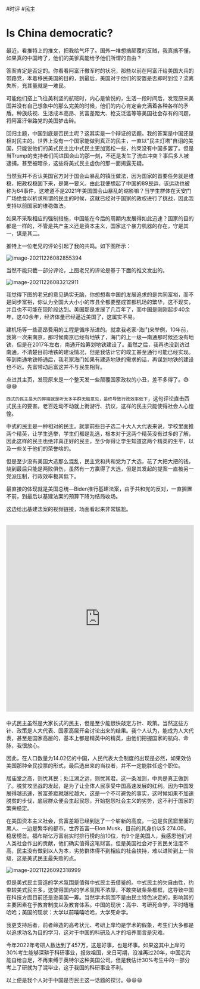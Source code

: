 #时评 #民主
# Is China democratic?

最近，看推特上的推文，把我给气坏了。国外一堆想搞颠覆的反贼，我真搞不懂，如果真的中国垮了，他们的美爹真能给予他们所谓的自由？

答案肯定是否定的。你看看阿富汗撤军时的状况，那些以前在阿富汗给美国大兵的带路党，本着移民美国的目的，到最后，美国对于他们的安置是否即时到位？流离失所，充其量就是一难民。

<!--more-->

可能他们搭上飞往美利坚的航班时，内心是愉悦的，生活一段时间后，发现原来美国并没有自己想象中的那么完美的时候，他们的内心肯定会充满着各种各样的矛盾。种族歧视、生活成本高昂、贫富差距大、枪支泛滥等等美国社会存有的问题，将阿富汗带路党的美国梦击碎。

回归主题，中国到底是否民主呢？这其实是一个辩证的话题。我的答案是中国还是相对民主的。世界上没有一个国家能做到真正的民主，一直以"民主灯塔"自诩的美国，只能说他们的美式民主比中式民主更加宽松一些，约束没有中国多罢了。但是当Trump的支持者们闯进国会山的那一刻，不还是发生了流血冲突？事后多人被逮捕，甚至被暗杀，这些将美式民主虚伪的那一面揭露无疑。

当然我并不否认美国官方对于国会山暴乱的镇压做法，因为国家的首要任务就是维稳，把政权稳固下来，是第一要义。由此我便想起了中国的89民运，该运动也被称为64事件，这难道不是2021年美国国会山暴乱的缩影嘛？当学生群体在天安门广场绝食以祈求所谓的民主的时候，这就已经对于国家的政权进行了挑战，因此我支持以前国家的维稳做法。

如果不采取相应的强制措施，中国能在今后的周期内发展得如此迅速？国家的目的都是一样的，不管是共产主义还是资本主义，国家这个暴力机器的存在，守是其一，谋是其二。

推特上一位老兄的评论引起了我的共鸣。如下图所示：

![image-20211226082855394]( https://cdn.gujiakai.top/image/pic-go-typora02/img/202112260829574.png)

当然不能只截一部分评论，上图老兄的评论是基于下面的推文发出的。

![image-20211226083212911]( https://cdn.gujiakai.top/image/pic-go-typora02/img/202112260832034.png)

我觉得下图的老兄的意见确实无脑，你想想看中国的发展追求的是共同富裕，而不是同步富裕，你认为全国大大小小的市县全都要整成首都机场的繁华，这不现实，并且也不可能在现阶段达到。美国那是发展了几百年了，而中国是刚刚起步40余年，这40余年，经济体量已经逼近美国了，这属实不易。

建机场等一些高昂费用的工程是循序渐进的。就拿我老家-海门来举例，10年前，我第一次来南京，那时候南京已经有地铁了，海门的上一级—南通那时候还没有地铁，但是在2017年左右，南通开始筹划地铁建设了。虽然之后，我再也没到访过南通，不清楚目前地铁的建设情况，但是我估计它的竣工甚至通行可能已经实现。等到南通地铁畅通后，我老家海门如果有建造地铁的需求的话，再谋划地铁的建设也不迟。先富带动后富这并不与民生相背。

点进其主页，发现原来是一个整天发一些颠覆国家政权的小丑，差不多得了。😅😅😅

`西式的民主最大的弊端就是听太多羊群无脑意见，最终导致行政效率低下`，这句评论直击西式民主的要害。老百姓动不动就上街游行、抗议，这样的民主只能使得社会人心惶惶。

中式的民主是一种相对的民主。就拿前些日子选二十大人大代表来说，学校里面推两个精英，让学生选举，学生们都是乱选，根本对于这两个精英没有过多的了解，因此这样的民主也绝非真正好的民主，至少你得让学生知道这两个精英的生平，以及一些关于他们的荣誉啥的。

但是至少没有美国大选那么混乱，民主党和共和党为了大选，花了大把大把的钱，烧到最后只能是两败俱伤，虽然有一方赢得了大选，但是其发起的提案一直被另一党派压制，行政效率极其低下。

最直接的体现就是美国总统—Biden推行基建法案，由于共和党的反对，一直搁置不前，到最后以基建法案的预算下降为结局收场。

这边给出基建法案的视频链接，场面看起来非常尴尬。

<iframe src="https://player.bilibili.com/player.html?aid=934102360&bvid=BV1aT4y19753&cid=437868305&page=1" scrolling="no" border="0" frameborder="no" framespacing="0" allowfullscreen="true" style="width:100%;height:500px; max-width:100%;align:center;padding:20px 0;"> </iframe>
中式民主虽然是大家长式的民主，但是至少能很快敲定方针、政策。当然这些方针、政策是人大代表、国家高层开会讨论出来的结果。我个人认为，能成为人大代表，甚至是国家高层的，基本上都是精英中的精英，由他们把握国家的航向、命脉，我很放心。

因此，在人口数量为14.02亿的中国，人民代表大会制度的出现是必然，如果效仿美国那种全民投票的形式，最后选出来的当权者，并不一定能胜任这个职位。

居庙堂之高，则忧其民；处江湖之远，则忧其君。这一条准则，中共是真正做到了。脱贫攻坚战的发起，是为了让全体人民享受中国高速发展的红利。因为中国发展得越迅速，贫富差距就越拉越大，这是一个不可避免的事实，这时候如果不加速脱贫的步伐，底层群众便会生起民怨，开始抱怨社会主义的劣势，这不利于国家的繁荣稳定。

在美国资本主义社会，贫富差距已经到达了一个崭新的高度。一边是贫民窟里面的黑人、一边是繁华的都市。世界首富—Elon Musk，目前的其身价以$ 274.0B，稳居榜首。福布斯亿万富翁实时排行榜的前10位，有9个是美国人，我感恩他们对人类社会作出的贡献，他们确实值得这笔财富。但是美国社会对于贫民关注度不高，民主没有做到以人为本，劣势群体得不到相应的社会扶持，难以进阶到上一阶级，这是美式民主最失败的点。



![image-20211226092318999]( https://cdn.gujiakai.top/image/pic-go-typora02/img/202112260923097.png)

但是美式民主营造的学术氛围是值得中式民主去借鉴的。中式民主的欠自由性，约束较美式民主多，这使得国内的学术氛围不浓厚，不敢突破条条框框，这导致中国在科技方面目前还是逊美国一筹。当然学术氛围不是由民主特色决定的，影响其的主要因素在于教育制度以及教育体系。中国的现状：高中、考研死命学，平时嘻嘻哈哈；美国的现状：大学以前嘻嘻哈哈，大学死命学。

我更支持后者，前者缔造的高考状元、考研上岸均是学术的假象，考生们大多都是以追求功名为目的学习，这对于中国的科研及人才的培养而言是灾难。

今年2022年考研人数达到了457万，这是好事，也是坏事。如果这其中上岸的30%考生能够深耕于科研事业，报效祖国，来日可期，没准再过20年，中国芯片能自给自足，不再束缚于英特尔这种美国公司。但是我估计30%考生中的一部分考上了研就为了混毕业，这于我国的科研事业不利。

以上便是我个人对于中国是否民主这一话题的探讨。😄😄😄

